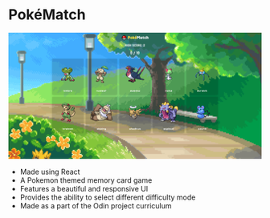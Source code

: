 # PokéMatch

![Pokematch screenshot](./pokematch.png)

- Made using React
- A Pokemon themed memory card game
- Features a beautiful and responsive UI
- Provides the ability to select different difficulty mode
- Made as a part of the Odin project curriculum

